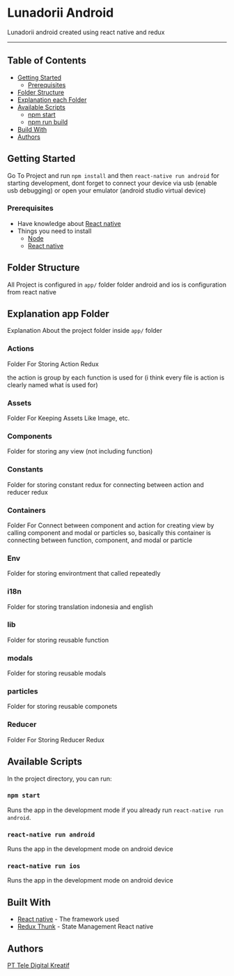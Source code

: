 # Lunadorii Android

Lunadorii android created using react native and redux

---
## Table of Contents

- [Getting Started](#getting-started)
    - [Prerequisites](#prerequisites)
- [Folder Structure](#folder-structure)
- [Explanation each Folder](#explanation-each-folder)
- [Available Scripts](#available-scripts)
  - [npm start](#npm-start)
  - [npm run build](#npm-run-build)
- [Build With](#build-with)
- [Authors](#authors)

## Getting Started

Go To Project and run `npm install` and then `react-native run android` for starting development, dont forget to connect your device via usb (enable usb debugging) or open your emulator (android studio virtual device)

### Prerequisites

* Have knowledge about [React native](https://facebook.github.io/react-native/)
* Things you need to install
    * [Node](https://nodejs.org/en/)  
    * [React native](https://facebook.github.io/react-native/)

## Folder Structure

All Project is configured in `app/` folder
folder android and ios is configuration from react native

## Explanation app Folder

Explanation About the project folder inside `app/` folder

### Actions

Folder For Storing Action Redux

the action is group by each function is used for
(i think every file is action is clearly named what is used for)

### Assets

Folder For Keeping Assets Like Image, etc.

### Components

Folder for storing any view (not including function)

### Constants

Folder for storing constant redux for connecting between action and reducer redux

### Containers

Folder For Connect between component and action
for creating view by calling component and modal or particles
so, basically this container is connecting between function, component, and modal or particle

### Env

Folder for storing environtment that called repeatedly

### i18n

Folder for storing translation indonesia and english

### lib

Folder for storing reusable function

### modals

Folder for storing reusable modals

### particles

Folder for storing reusable componets

### Reducer

Folder For Storing Reducer Redux

## Available Scripts

In the project directory, you can run:

### `npm start`

Runs the app in the development mode if you already run `react-native run android`.

### `react-native run android`

Runs the app in the development mode on android device

### `react-native run ios`

Runs the app in the development mode on android device

## Built With

* [React native](https://facebook.github.io/react-native/) - The framework used
* [Redux Thunk](https://github.com/reduxjs/redux-thunk) - State Management React native

## Authors

[PT Tele Digital Kreatif](https://www.telecreativenow.com/)